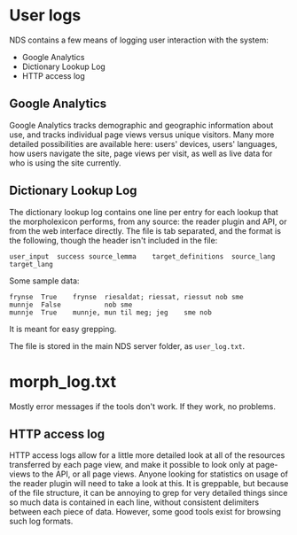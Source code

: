 #  User logs

NDS contains a few means of logging user interaction with the system:

 * Google Analytics
 * Dictionary Lookup Log
 * HTTP access log

##  Google Analytics

Google Analytics tracks demographic and geographic information about use, and
tracks individual page views versus unique visitors. Many more detailed
possibilities are available here: users' devices, users' languages, how users
navigate the site, page views per visit, as well as live data for who is using
the site currently.

##  Dictionary Lookup Log

The dictionary lookup log contains one line per entry for each lookup that the
morpholexicon performs, from any source: the reader plugin and API, or from the
web interface directly. The file is tab separated, and the format is the
following, though the header isn't included in the file:

```
user_input	success	source_lemma	target_definitions	source_lang	target_lang
```

Some sample data:

```
frynse	True	frynse	riesaldat; riessat, riessut	nob	sme
munnje	False			nob	sme
munnje	True	munnje, mun	til meg; jeg	sme	nob
```

It is meant for easy grepping.

The file is stored in the main NDS server folder, as ```user_log.txt```.

#  morph_log.txt

Mostly error messages if the tools don't work. If they work, no problems.

##  HTTP access log

HTTP access logs allow for a little more detailed look at all of the resources
transferred by each page view, and make it possible to look only at page-views
to the API, or all page views. Anyone looking for statistics on usage of the
reader plugin will need to take a look at this. It is greppable, but because of
the file structure, it can be annoying to grep for very detailed things since
so much data is contained in each line, without consistent delimiters between
each piece of data. However, some good tools exist for browsing such log formats.
